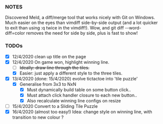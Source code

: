 ### NOTES
Discovered Meld, a diff/merge tool that works nicely with Git on Windows.
Much easier on the eyes than vimdiff side-by-side output (and a lot quicker to exit than using :q twice in the vimdiff!).
Wow, and git diff --word-diff=color removes the need for side by side, plus is fast to show!

### TODOs 
- [x] 12/4/2020 clean up title on the page
- [x] 12/4/2020 On game won, highlight  winning line. 
    - [ ] ~~Ideally: draw line through the tiles.~~
    - [x] Easier: just apply a different style to the three tiles.
- [x] 13/4/2020 (done: 15/4/2020) evolve tictactoe into 'tile puzzle'
    - [x] Generalise from 3x3 to NxN
        - [x] Must dynamically build table on some button click..
        - [x] Must attach click handler closure to each new button..
        - [x] Also recalculate winning line configs on resize
- [ ] 15/4/2020 Convert to a Sliding Tile Puzzle         
- [x] 16/4/2020 (almost too easy!) Idea: change style on winning line, with transition to new colour ?
